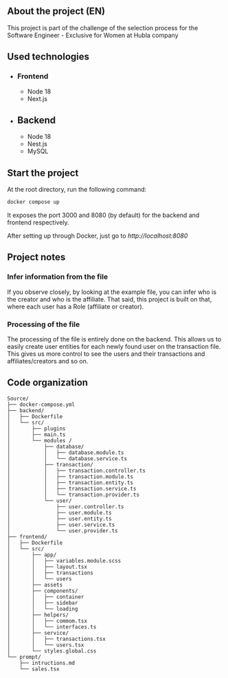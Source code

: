## About the project (EN)

This project is part of the challenge of the selection process for the Software Engineer - Exclusive for Women at Hubla company

## Used technologies

- ### Frontend

  - Node 18
  - Next.js

- ## Backend
  - Node 18
  - Nest.js
  - MySQL

## Start the project

At the root directory, run the following command:

```bash
docker compose up
```

It exposes the port 3000 and 8080 (by default) for the backend and frontend respectively.

After setting up through Docker, just go to _http://localhost:8080_

## Project notes

### Infer information from the file

If you observe closely, by looking at the example file, you can infer who is the creator and who is the affiliate. That said, this project is built on that, where each user has a Role (affiliate or creator).

### Processing of the file

The processing of the file is entirely done on the backend. This allows us to easily create user entities for each newly found user on the transaction file. This gives us more control to see the users and their transactions and affiliates/creators and so on.

## Code organization

```
Source/
├── docker-compose.yml
├── backend/
│   ├── Dockerfile
│   └── src/
│       ├── plugins
│       ├── main.ts
│       └── modules /
│           ├── database/
│           │   ├── database.module.ts
│           │   └── database.service.ts
│           ├── transaction/
│           │   ├── transaction.controller.ts
│           │   ├── transaction.module.ts
│           │   ├── transaction.entity.ts
│           │   ├── transaction.service.ts
│           │   └── transaction.provider.ts
│           └── user/
│               ├── user.controller.ts
│               ├── user.module.ts
│               ├── user.entity.ts
│               ├── user.service.ts
│               └── user.provider.ts
├── frontend/
│   ├── Dockerfile
│   └── src/
│       ├── app/
│       │   ├── variables.module.scss
│       │   ├── layout.tsx
│       │   ├── transactions
│       │   └── users
│       ├── assets
│       ├── components/
│       │   ├── container
│       │   ├── sidebar
│       │   └── loading
│       ├── helpers/
│       │   ├── commom.tsx
│       │   └── interfaces.ts
│       ├── service/
│       │   ├── transactions.tsx
│       │   └── users.tsx
│       └── styles.global.css
└── prompt/
    ├── intructions.md
    └── sales.tsx
```

<!-- ## Screenshots -->
